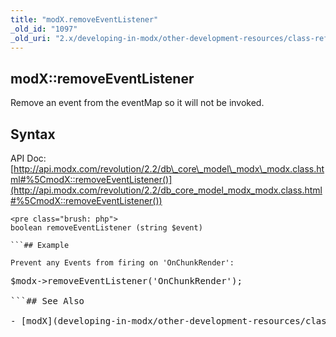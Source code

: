 ```yaml
---
title: "modX.removeEventListener"
_old_id: "1097"
_old_uri: "2.x/developing-in-modx/other-development-resources/class-reference/modx/modx.removeeventlistener"
---
```


## modX::removeEventListener

Remove an event from the eventMap so it will not be invoked.

## Syntax

API Doc: [http://api.modx.com/revolution/2.2/db\_core\_model\_modx\_modx.class.html#%5CmodX::removeEventListener()](http://api.modx.com/revolution/2.2/db_core_model_modx_modx.class.html#%5CmodX::removeEventListener())

```
<pre class="brush: php">
boolean removeEventListener (string $event)

```## Example

Prevent any Events from firing on 'OnChunkRender':

```
<pre class="brush: php">
$modx->removeEventListener('OnChunkRender');

```## See Also

- [modX](developing-in-modx/other-development-resources/class-reference/modx "modX")